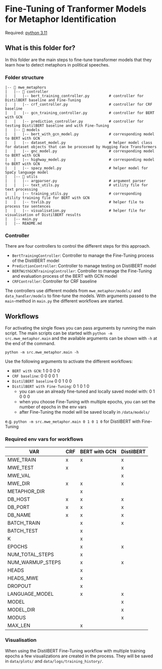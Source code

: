 # Fine-Tuning of Tranformer Models for Metaphor Identification

Required: [python 3.11](https://docs.python.org/3.11/contents.html)


## What is this folder for?
In this folder are the main steps to fine-tune transformer models that they learn 
how to detect metaphors in political speeches.

### Folder structure

```
|-- 📁 mwe_metaphors
|   |-- 📁 controller    
|   |   |-- bert_training_controller.py         # controller for DistilBERT baseline and Fine-Tuning
|   |   |-- crf_controller.py                   # controller for CRF baseline
|   |   |-- gcn_training_controller.py          # controller for BERT with GCN
|   |   |-- prediction_controller.py            # controller for testing DistilBERT baseline and with Fine-Tuning
|   |-- 📁 models   
|   |   |-- bert_with_gcn_model.py              # corresponding model to BERT with GCN
|   |   |-- dataset_model.py                    # helper model class for dataset objects that can be processed by Hugging Face Transformers
|   |   |-- gnc_model.py                        # corresponding model to BERT with GCN
|   |   |-- highway_model.py                    # corresponding model to BERT with GCN
|   |   |-- spacy_model.py                      # helper model for SpaCy language model
|   |-- 📁 utils  
|   |   |-- argparser.py                        # argument parser         
|   |   |-- text_utils.py                       # utility file for text processing     
|   |   |-- training_utils.py                   # corresponding utility training file for BERT with GCN
|   |   |-- tsvlib.py                           # helper file to process tsv sentences
|   |   |-- visualisation.py                    # helper file for visualisation of DistilBERT results
|   |-- main.py  
|   |-- README.md
```

### Controller
There are four controllers to control the different steps for this approach.
- `BertTrainingController`: Controller to manage the Fine-Tuning process of the DistilBERT model
- `PredictionController`: Controller to manage testing on DistilBERT model
- `BERTWithGCNTrainingController`: Controller to manage the Fine-Tuning and evaluation process of the BERT with GCN model
- `CRFController`: Controller for CRF baseline

The controllers use different models from `mwe_metaphor/models/` and `data_handler/models` to fine-tune the models.
With arguments passed to the `main`-method in `main.py` the different workflows are started.

## Workflows
For activating the single flows you can pass arguments by running the main script.
The main scripts can be started with `python -m src.mwe_metaphor.main` and the available arguments can be 
shown with `-h` at the end of the command.

`python -m src.mwe_metaphor.main -h`

Use the following arguments to activate the different workflows:
- `BERT with GCN`: 1 0 0 0 0
- `CRF baseline`: 0 0 0 0 1
- `DistilBERT baseline` 0 0 1 0 0 
- `DistilBERT with Fine-Tuning`: 0 1 0 1 0 
  - you can use an already fine-tuned and locally saved model with: 0 1 0 0 0
  - when you choose Fine-Tuning with multiple epochs, you can set the number of epochs in the env vars
  - after Fine-Tuning the model will be saved locally in `/data/models/`

e.g. `python -m src.mwe_metaphor.main 0 1 0 1 0` for DistilBERT with Fine-Tuning


### Required env vars for workflows
| VAR              | CRF  | BERT with GCN | DistilBERT |
|------------------|------| - | - |
| MWE_TRAIN        | x    | x | x |
| MWE_TEST         | x    |  | x |
| MWE_VAL          |      |  | x |
| MWE_DIR          | x    | x | x |
| METAPHOR_DIR     |      | x |  |
| DB_HOST          | x    | x | x |
| DB_PORT          | x    | x | x |
| DB_NAME          | x    | x | x |
| BATCH_TRAIN      |      | x | x |
| BATCH_TEST       |      | x |  |
| K                |      | x |  |
| EPOCHS           |      | x | x |
| NUM_TOTAL_STEPS  |      | x |  |
| NUM_WARMUP_STEPS |      | x | x |
| HEADS            |      | x |  |
| HEADS_MWE        |      | x |  |
| DROPOUT          |      | x |  |
| LANGUAGE_MODEL   |      | x | x |
| MODEL            |      |  | x |
| MODEL_DIR        |      |  | x |
| MODUS            |      |  | x |
| MAX_LEN          |      | x |  |


### Visualisation

When using the DistilBERT Fine-Tuning workflow with multiple training epochs a few visualizations are created in the process.
They will be saved in `data/plots/` and `data/logs/training_history/`.